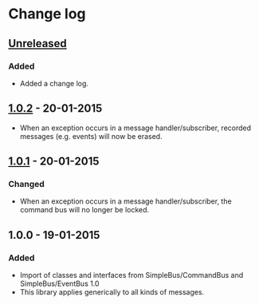 # Change log

## [Unreleased][unreleased]

### Added

- Added a change log.

## [1.0.2] - 20-01-2015

- When an exception occurs in a message handler/subscriber, recorded messages (e.g. events) will now be erased.

## [1.0.1] - 20-01-2015

### Changed

- When an exception occurs in a message handler/subscriber, the command bus will no longer be locked.

## 1.0.0 - 19-01-2015

### Added

- Import of classes and interfaces from SimpleBus/CommandBus and SimpleBus/EventBus 1.0
- This library applies generically to all kinds of messages.

[unreleased]: https://github.com/SimpleBus/MessageBus/compare/v1.0.1...HEAD
[1.0.2]: https://github.com/SimpleBus/MessageBus/compare/v1.0.1...v1.0.2
[1.0.1]: https://github.com/SimpleBus/MessageBus/compare/v1.0.0...v1.0.1
